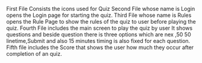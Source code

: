 First  File Consists the icons used for Quiz 
Second File whose name is Login opens the Login page for starting the quiz.
Third File whose name is Rules opens the Rule Page to show the rules of the quiz to user before playing the quiz.
Fourth File includes the main screen to play the quiz by user It shows questions and beside question there is three options which are nex ,50 50 linetime,Submit and also 15 minutes timing is also fixed for each question.
Fifth file includes the Score that shows the user how much they occur after completion of an quiz.
